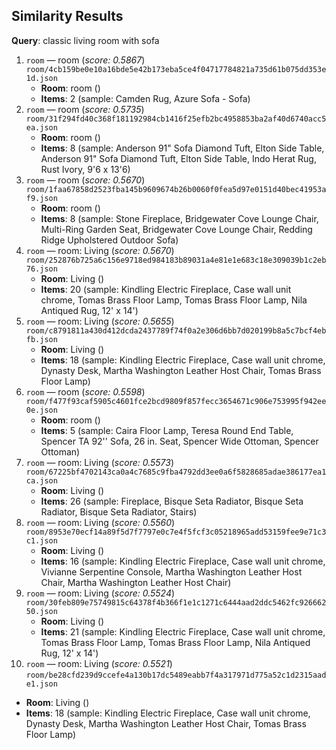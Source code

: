 ## Similarity Results

**Query**: classic living room with sofa

1. `room` — room (_score: 0.5867_)  
`room/4cb159be0e10a16bde5e42b173eba5ce4f04717784821a735d61b075dd353e1d.json`
   - **Room**: room ()
   - **Items**: 2  (sample: Camden Rug, Azure Sofa - Sofa)
2. `room` — room (_score: 0.5735_)  
`room/31f294fd40c368f181192984cb1416f25efb2bc4958853ba2af40d6740acc5ea.json`
   - **Room**: room ()
   - **Items**: 8  (sample: Anderson 91" Sofa Diamond Tuft, Elton Side Table, Anderson 91" Sofa Diamond Tuft, Elton Side Table, Indo Herat Rug, Rust Ivory, 9'6 x 13'6)
3. `room` — room (_score: 0.5670_)  
`room/1faa67858d2523fba145b9609674b26b0060f0fea5d97e0151d40bec41953af9.json`
   - **Room**: room ()
   - **Items**: 8  (sample: Stone Fireplace, Bridgewater Cove Lounge Chair, Multi-Ring Garden Seat, Bridgewater Cove Lounge Chair, Redding Ridge Upholstered Outdoor Sofa)
4. `room` — room: Living (_score: 0.5670_)  
`room/252876b725a6c156e9718ed984183b89031a4e81e1e683c18e309039b1c2eb76.json`
   - **Room**: Living ()
   - **Items**: 20  (sample: Kindling Electric Fireplace, Case wall unit chrome, Tomas Brass Floor Lamp, Tomas Brass Floor Lamp, Nila Antiqued Rug, 12' x 14')
5. `room` — room: Living (_score: 0.5655_)  
`room/c8791811a430d412dcda2437789f74f0a2e306d6bb7d020199b8a5c7bcf4ebfb.json`
   - **Room**: Living ()
   - **Items**: 18  (sample: Kindling Electric Fireplace, Case wall unit chrome, Dynasty Desk, Martha Washington Leather Host Chair, Tomas Brass Floor Lamp)
6. `room` — room (_score: 0.5598_)  
`room/f477f93caf5905c4601fce2bcd9809f857fecc3654671c906e753995f942ee0e.json`
   - **Room**: room ()
   - **Items**: 5  (sample: Caira Floor Lamp, Teresa Round End Table, Spencer TA 92'' Sofa, 26 in. Seat, Spencer Wide Ottoman, Spencer Ottoman)
7. `room` — room: Living (_score: 0.5573_)  
`room/67225bf4702143ca0a4c7685c9fba4792dd3ee0a6f5828685adae386177ea1ca.json`
   - **Room**: Living ()
   - **Items**: 26  (sample: Fireplace, Bisque Seta Radiator, Bisque Seta Radiator, Bisque Seta Radiator, Stairs)
8. `room` — room: Living (_score: 0.5560_)  
`room/8953e70ecf14a89f5d7f7797e0c7e4f5fcf3c05218965add53159fee9e71c3c1.json`
   - **Room**: Living ()
   - **Items**: 16  (sample: Kindling Electric Fireplace, Case wall unit chrome, Vivianne Serpentine Console, Martha Washington Leather Host Chair, Martha Washington Leather Host Chair)
9. `room` — room: Living (_score: 0.5524_)  
`room/30feb809e75749815c64378f4b366f1e1c1271c6444aad2ddc5462fc92666250.json`
   - **Room**: Living ()
   - **Items**: 21  (sample: Kindling Electric Fireplace, Case wall unit chrome, Tomas Brass Floor Lamp, Tomas Brass Floor Lamp, Nila Antiqued Rug, 12' x 14')
10. `room` — room: Living (_score: 0.5521_)  
`room/be28cfd239d9ccefe4a130b17dc5489eabb7f4a317971d775a52c1d2315aade1.json`
   - **Room**: Living ()
   - **Items**: 18  (sample: Kindling Electric Fireplace, Case wall unit chrome, Dynasty Desk, Martha Washington Leather Host Chair, Tomas Brass Floor Lamp)
